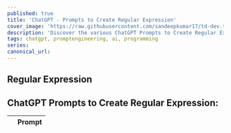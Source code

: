 ```yaml
---
published: true
title: 'ChatGPT - Prompts to Create Regular Expression'
cover_image: 'https://raw.githubusercontent.com/sandeepkumar17/td-dev.to/master/assets/blog-cover/open-ai-chat-gpt.jpg'
description: 'Discover the various ChatGPT Prompts to Create Regular Expression'
tags: chatgpt, promptengineering, ai, programming
series:
canonical_url:
---
```


## Regular Expression

## ChatGPT Prompts to Create Regular Expression:

|  | Prompt |
| --- | --- |
